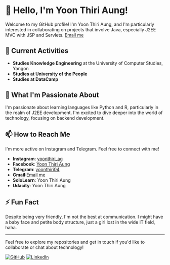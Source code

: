 # 👋 Hello, I'm Yoon Thiri Aung!

Welcome to my GitHub profile! I'm Yoon Thiri Aung, and I'm particularly interested in collaborating on projects that involve Java, especially J2EE MVC with JSP and Servlets.
[Email me](mailto:yoonthiriaung04@gmail.com)

## 🌟 Current Activities

- **Studies Knowledge Engineering** at the University of Computer Studies, Yangon
- **Studies at University of the People**
- **Studies at DataCamp**

## 🌱 What I'm Passionate About

I'm passionate about learning languages like Python and R, particularly in the realm of J2EE development. I'm excited to dive deeper into the world of technology, focusing on backend development.

## 📫 How to Reach Me

I'm more active on Instagram and Telegram. Feel free to connect with me!

- **Instagram**: [yoonthiri_ag](https://www.instagram.com/yoonthiri_ag)
- **Facebook**: [Yoon Thiri Aung](https://www.facebook.com/yoonthiriaung04?mibextid=ZbWKwL)
- **Telegram**: [yoonthiri04](https://t.me/yoonthiri04)
- **Gmail**:[Email me](mailto:yoonthiriaung04@gmail.com)
- **SoloLearn**: Yoon Thiri Aung
- **Udacity**: Yoon Thiri Aung

## ⚡ Fun Fact

Despite being very friendly, I'm not the best at communication. I might have a baby face and petite body structure, just a girl lost in the wide IT field, haha.

---

Feel free to explore my repositories and get in touch if you'd like to collaborate or chat about technology!

[![GitHub](https://img.shields.io/badge/GitHub-Profile-black?style=for-the-badge&logo=github)](https://github.com/yoon-thiri04)
[![LinkedIn](https://img.shields.io/badge/LinkedIn-Connect-blue?style=for-the-badge&logo=linkedin)](https://www.linkedin.com/in/yoon-thiri-aung-497a6929a)
